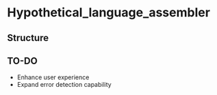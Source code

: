 # Hypothetical_language_assembler

## Structure

## TO-DO
- Enhance user experience
- Expand error detection capability
